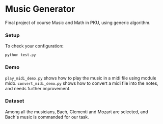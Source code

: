 # Music Generator

Final project of course Music and Math in PKU, using generic algorithm. 

### Setup
To check your configuration:
```shell
python test.py 
```

### Demo
`play_midi_demo.py` shows how to play the music in a midi file using module mido. 
`convert_midi_demo.py` shows how to convert a midi file into the notes, and needs further improvement. 

### Dataset
Among all the musicians, Bach, Clementi and Mozart are selected, and Bach's music is commanded for our task. 
